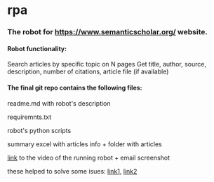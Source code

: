 # rpa
### The robot for https://www.semanticscholar.org/ website.

#### Robot functionality:
Search articles by specific topic on N pages
Get title, author, source, description, number of citations, article file (if available) 

#### The final git repo contains the following files:
readme.md with robot's description

requiremnts.txt

robot's python scripts

summary excel with articles info + folder with articles

[link](https://cloud.mail.ru/public/QBue/LRcC5xuTN/) to the video of the running robot + email screenshot

these helped to solve some isues: [link1](https://stackoverflow.com/questions/16512592/login-credentials-not-working-with-gmail-smtp), [link2](https://www.howtogeek.com/721441/how-to-download-pdfs-instead-of-previewing-them-in-chrome-firefox-and-edge/#:~:text=Click%20%E2%80%9CSite%20Settings%E2%80%9D%20on%20the,opening%20them%20in%20Chrome%E2%80%9D%20option.)
